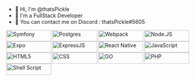 - 🔭 Hi, I'm @thatsPickle
- 🌱 I'm a FullStack Developer
- 👯 You can contact me on Discord : thatsPickle#5605

<img align="left" alt="Symfony" width="120px" height="30" src="https://camo.githubusercontent.com/6068c93ae9fadd84d79f2ca2cb7aa0275a8e16bc0de27dafe395bd97af1a5c5e/68747470733a2f2f696d672e736869656c64732e696f2f62616467652f73796d666f6e792d2532333030303030302e7376673f7374796c653d666f722d7468652d6261646765266c6f676f3d73796d666f6e79266c6f676f436f6c6f723d7768697465"/>

<img align="left" alt="Postgres" width="120px" height="30" src=
"https://camo.githubusercontent.com/29e7fc6c62f61f432d3852fbfa4190ff07f397ca3bde27a8196bcd5beae3ff77/68747470733a2f2f696d672e736869656c64732e696f2f62616467652f706f7374677265732d2532333331363139322e7376673f7374796c653d666f722d7468652d6261646765266c6f676f3d706f737467726573716c266c6f676f436f6c6f723d7768697465"/>

<img align="left" alt="Webpack" width="120px" height="30" src="https://camo.githubusercontent.com/cfb221c05f485331b66bcf123878fc7de981faffc16fe430ff53bb1ad4f41aad/68747470733a2f2f696d672e736869656c64732e696f2f62616467652f7765627061636b2d2532333844443646392e7376673f7374796c653d666f722d7468652d6261646765266c6f676f3d7765627061636b266c6f676f436f6c6f723d626c61636b"/>

<img align="left" alt="Node.JS" width="120px" height="30" src="https://camo.githubusercontent.com/7d7b100e379663ee40a20989e6c61737e6396c1dafc3a7c6d2ada8d4447eb0e4/68747470733a2f2f696d672e736869656c64732e696f2f62616467652f6e6f64652e6a732d3644413535463f7374796c653d666f722d7468652d6261646765266c6f676f3d6e6f64652e6a73266c6f676f436f6c6f723d7768697465"/>

<img align="left" alt="Expo" width="120px" height="30" src="https://camo.githubusercontent.com/21993b10b489d1a96fcc783ca38c6a721b2835a7b99117921f20ad766e8e05e1/68747470733a2f2f696d672e736869656c64732e696f2f62616467652f6578706f2d3143314532343f7374796c653d666f722d7468652d6261646765266c6f676f3d6578706f266c6f676f436f6c6f723d23443034413337"/>

<img align="left" alt="ExpressJS" width="120px" height="30" src="https://camo.githubusercontent.com/8286a45a106e1a3c07489f83a38159981d888518a740b59c807ffc1b7b1e2f7b/68747470733a2f2f696d672e736869656c64732e696f2f62616467652f657870726573732e6a732d2532333430346435392e7376673f7374796c653d666f722d7468652d6261646765266c6f676f3d65787072657373266c6f676f436f6c6f723d253233363144414642"/>

<img align="left" alt="React Native" width="120px" height="30" src="https://camo.githubusercontent.com/7a1eac05435009e58e5a990d7319fbb0e76d2f528fc3899d0ffc21636a09ee13/68747470733a2f2f696d672e736869656c64732e696f2f62616467652f72656163745f6e61746976652d2532333230323332612e7376673f7374796c653d666f722d7468652d6261646765266c6f676f3d7265616374266c6f676f436f6c6f723d253233363144414642"/>

<img align="left" alt="JavaScript" width="120px" height="30" src="https://camo.githubusercontent.com/aeddc848275a1ffce386dc81c04541654ca07b2c43bbb8ad251085c962672aea/68747470733a2f2f696d672e736869656c64732e696f2f62616467652f6a6176617363726970742d2532333332333333302e7376673f7374796c653d666f722d7468652d6261646765266c6f676f3d6a617661736372697074266c6f676f436f6c6f723d253233463744463145"/>

<img align="left" alt="HTML5" width="120px" height="30" src="https://camo.githubusercontent.com/49fbb99f92674cc6825349b154b65aaf4064aec465d61e8e1f9fb99da3d922a1/68747470733a2f2f696d672e736869656c64732e696f2f62616467652f68746d6c352d2532334533344632362e7376673f7374796c653d666f722d7468652d6261646765266c6f676f3d68746d6c35266c6f676f436f6c6f723d7768697465"/>

<img align="left" alt="CSS" width="120px" height="30" src="https://camo.githubusercontent.com/e6b67b27998fca3bccf4c0ee479fc8f9de09d91f389cccfbe6cb1e29c10cfbd7/68747470733a2f2f696d672e736869656c64732e696f2f62616467652f637373332d2532333135373242362e7376673f7374796c653d666f722d7468652d6261646765266c6f676f3d63737333266c6f676f436f6c6f723d7768697465"/>

<img align="left" alt="GO" width="120px" height="30" src="https://camo.githubusercontent.com/b24523991dccb1991a2b8faa8dd97f48a0944157eacb7316b32834c2e070cf09/68747470733a2f2f696d672e736869656c64732e696f2f62616467652f676f2d2532333030414444382e7376673f7374796c653d666f722d7468652d6261646765266c6f676f3d676f266c6f676f436f6c6f723d7768697465"/>

<img align="left" alt="PHP" width="120px" height="30" src="https://camo.githubusercontent.com/b7e290d2aeff9829bba45e897265ceebd34b25f6f7efba4b08e1b23cfe0815e7/68747470733a2f2f696d672e736869656c64732e696f2f62616467652f7068702d2532333737374242342e7376673f7374796c653d666f722d7468652d6261646765266c6f676f3d706870266c6f676f436f6c6f723d7768697465"/>

<img align="left" alt="Shell Script" width="120px" height="30" src="https://camo.githubusercontent.com/7df250f624de398fbf14c84b1667c3d1e8e1450d67c0be03bd0dfb4e6a28c2c2/68747470733a2f2f696d672e736869656c64732e696f2f62616467652f7368656c6c5f7363726970742d2532333132313031312e7376673f7374796c653d666f722d7468652d6261646765266c6f676f3d676e752d62617368266c6f676f436f6c6f723d7768697465"/>

